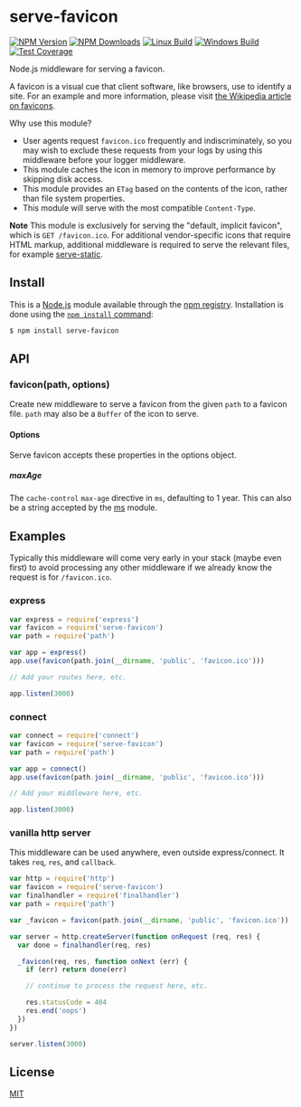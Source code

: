 # serve-favicon

[![NPM Version][npm-image]][npm-url]
[![NPM Downloads][downloads-image]][downloads-url]
[![Linux Build][travis-image]][travis-url]
[![Windows Build][appveyor-image]][appveyor-url]
[![Test Coverage][coveralls-image]][coveralls-url]

Node.js middleware for serving a favicon.

A favicon is a visual cue that client software, like browsers, use to identify
a site. For an example and more information, please visit
[the Wikipedia article on favicons](https://en.wikipedia.org/wiki/Favicon).

Why use this module?

  - User agents request `favicon.ico` frequently and indiscriminately, so you
    may wish to exclude these requests from your logs by using this middleware
    before your logger middleware.
  - This module caches the icon in memory to improve performance by skipping
    disk access.
  - This module provides an `ETag` based on the contents of the icon, rather
    than file system properties.
  - This module will serve with the most compatible `Content-Type`.

**Note** This module is exclusively for serving the "default, implicit favicon",
which is `GET /favicon.ico`. For additional vendor-specific icons that require
HTML markup, additional middleware is required to serve the relevant files, for
example [serve-static](https://npmjs.org/package/serve-static).

## Install

This is a [Node.js](https://nodejs.org/en/) module available through the
[npm registry](https://www.npmjs.com/). Installation is done using the
[`npm install` command](https://docs.npmjs.com/getting-started/installing-npm-packages-locally):

```sh
$ npm install serve-favicon
```

## API

### favicon(path, options)

Create new middleware to serve a favicon from the given `path` to a favicon file.
`path` may also be a `Buffer` of the icon to serve.

#### Options

Serve favicon accepts these properties in the options object.

##### maxAge

The `cache-control` `max-age` directive in `ms`, defaulting to 1 year. This can
also be a string accepted by the [ms](https://www.npmjs.org/package/ms#readme)
module.

## Examples

Typically this middleware will come very early in your stack (maybe even first)
to avoid processing any other middleware if we already know the request is for
`/favicon.ico`.

### express

```javascript
var express = require('express')
var favicon = require('serve-favicon')
var path = require('path')

var app = express()
app.use(favicon(path.join(__dirname, 'public', 'favicon.ico')))

// Add your routes here, etc.

app.listen(3000)
```

### connect

```javascript
var connect = require('connect')
var favicon = require('serve-favicon')
var path = require('path')

var app = connect()
app.use(favicon(path.join(__dirname, 'public', 'favicon.ico')))

// Add your middleware here, etc.

app.listen(3000)
```

### vanilla http server

This middleware can be used anywhere, even outside express/connect. It takes
`req`, `res`, and `callback`.

```javascript
var http = require('http')
var favicon = require('serve-favicon')
var finalhandler = require('finalhandler')
var path = require('path')

var _favicon = favicon(path.join(__dirname, 'public', 'favicon.ico'))

var server = http.createServer(function onRequest (req, res) {
  var done = finalhandler(req, res)

  _favicon(req, res, function onNext (err) {
    if (err) return done(err)

    // continue to process the request here, etc.

    res.statusCode = 404
    res.end('oops')
  })
})

server.listen(3000)
```

## License

[MIT](LICENSE)

[npm-image]: https://img.shields.io/npm/v/serve-favicon.svg
[npm-url]: https://npmjs.org/package/serve-favicon
[travis-image]: https://img.shields.io/travis/expressjs/serve-favicon/master.svg?label=linux
[travis-url]: https://travis-ci.org/expressjs/serve-favicon
[appveyor-image]: https://img.shields.io/appveyor/ci/dougwilson/serve-favicon/master.svg?label=windows
[appveyor-url]: https://ci.appveyor.com/project/dougwilson/serve-favicon
[coveralls-image]: https://img.shields.io/coveralls/expressjs/serve-favicon.svg
[coveralls-url]: https://coveralls.io/r/expressjs/serve-favicon?branch=master
[downloads-image]: https://img.shields.io/npm/dm/serve-favicon.svg
[downloads-url]: https://npmjs.org/package/serve-favicon

